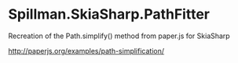 # Spillman.SkiaSharp.PathFitter

Recreation of the Path.simplify() method from paper.js for SkiaSharp

http://paperjs.org/examples/path-simplification/
